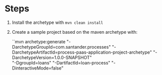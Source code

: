 # Steps
1. Install the archetype with ``mvn clean install``
2. Create a sample project based on the maven archetype with: 

	``mvn archetype:generate "-DarchetypeGroupId=com.santander.processes" "-DarchetypeArtifactId=process-paas-application-project-archetype" "-DarchetypeVersion=1.0.0-SNAPSHOT" \
		"-DgroupId=loans" "-DartifactId=loan-process" "-DinteractiveMode=false"

